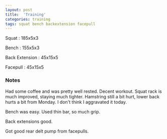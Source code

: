 ```yaml
---
layout: post
title:  'Training'
categories: training
tags: squat bench backextension facepull
---
```


Squat       :   185x5x3

Bench       :   155x5x3

Back Extension  :   45x15x5

Facepull    :   45x15x5

### Notes

Had some coffee and was pretty well rested. Decent workout. Squat rack is much improved,
staying much tighter. Hamstring still a bit hurt, lower back hurts a bit from Monday.
I don't think I aggravated it today.

Bench was easy. Used thin bar, so much grip.

Back extensions good.

Got good rear delt pump from facepulls.
